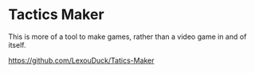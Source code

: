 
# Tactics Maker

This is more of a tool to make games, rather than a video game in and of itself.

https://github.com/LexouDuck/Tatics-Maker

